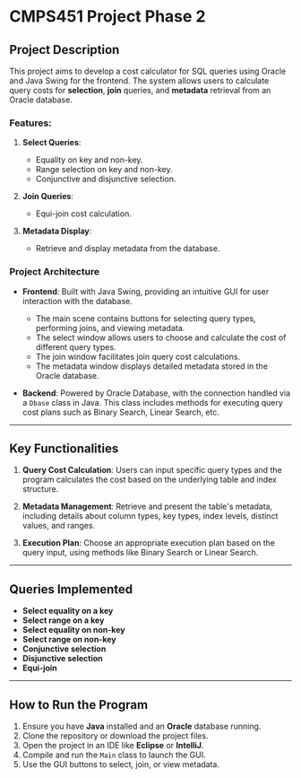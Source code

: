# CMPS451 Project Phase 2

## Project Description
This project aims to develop a cost calculator for SQL queries using Oracle and Java Swing for the frontend. The system allows users to calculate query costs for **selection**, **join** queries, and **metadata** retrieval from an Oracle database.

### Features:
1. **Select Queries**: 
   - Equality on key and non-key.
   - Range selection on key and non-key.
   - Conjunctive and disjunctive selection.
   
2. **Join Queries**: 
   - Equi-join cost calculation.

3. **Metadata Display**: 
   - Retrieve and display metadata from the database.

### Project Architecture
- **Frontend**: Built with Java Swing, providing an intuitive GUI for user interaction with the database.
  - The main scene contains buttons for selecting query types, performing joins, and viewing metadata.
  - The select window allows users to choose and calculate the cost of different query types.
  - The join window facilitates join query cost calculations.
  - The metadata window displays detailed metadata stored in the Oracle database.

- **Backend**: Powered by Oracle Database, with the connection handled via a `Dbase` class in Java. This class includes methods for executing query cost plans such as Binary Search, Linear Search, etc.

---

## Key Functionalities
1. **Query Cost Calculation**: Users can input specific query types and the program calculates the cost based on the underlying table and index structure.
   
2. **Metadata Management**: Retrieve and present the table's metadata, including details about column types, key types, index levels, distinct values, and ranges.

3. **Execution Plan**: Choose an appropriate execution plan based on the query input, using methods like Binary Search or Linear Search.

---

## Queries Implemented
- **Select equality on a key**
- **Select range on a key**
- **Select equality on non-key**
- **Select range on non-key**
- **Conjunctive selection**
- **Disjunctive selection**
- **Equi-join**

---

## How to Run the Program
1. Ensure you have **Java** installed and an **Oracle** database running.
2. Clone the repository or download the project files.
3. Open the project in an IDE like **Eclipse** or **IntelliJ**.
4. Compile and run the `Main` class to launch the GUI.
5. Use the GUI buttons to select, join, or view metadata.
